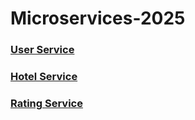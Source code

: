 # Microservices-2025


### <a href="https://github.com/daadestroyer/Microservices-2025/tree/main/microservices-lcwd/user-service">User Service</a>

### <a href="https://github.com/daadestroyer/Microservices-2025/tree/main/microservices-lcwd/hotelservice"> Hotel Service</a>

### <a href="#">Rating Service</a>